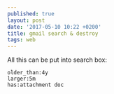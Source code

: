 ```yaml
---
published: true
layout: post
date: '2017-05-10 10:22 +0200'
title: gmail search & destroy
tags: web
---
```

All this can be put into search box:

    older_than:4y 
    larger:5m
    has:attachment doc 

